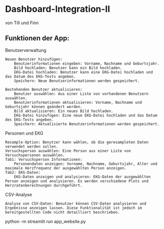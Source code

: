 # Dashboard-Integration-II
von Till und Finn

## Funktionen der App:

Benutzerverwaltung

    Neuen Benutzer hinzufügen:
        Benutzerinformationen eingeben: Vorname, Nachname und Geburtsjahr.
        Bild hochladen: Benutzer kann ein Bild hochladen.
        EKG-Datei hochladen: Benutzer kann eine EKG-Datei hochladen und das Datum des EKG-Tests angeben.
        Speichern: Neue Benutzerinformationen werden gespeichert.

    Bestehenden Benutzer aktualisieren:
        Benutzer auswählen: Aus einer Liste von vorhandenen Benutzern auswählen.
        Benutzerinformationen aktualisieren: Vorname, Nachname und Geburtsjahr können geändert werden.
        Bild aktualisieren: Ein neues Bild hochladen.
        EKG-Datei hinzufügen: Eine neue EKG-Datei hochladen und das Datum des EKG-Tests angeben.
        Speichern: Aktualisierte Benutzerinformationen werden gespeichert.

Personen und EKG

    Resample-Option: Benutzer kann wählen, ob die geresampleten Daten verwendet werden sollen.
    Versuchsperson auswählen: Eine Person aus einer Liste von Versuchspersonen auswählen.
    Tab1: Versuchsperson Informationen:
        Personendaten anzeigen: Vorname, Nachname, Geburtsjahr, Alter und maximale Herzfrequenz der ausgewählten Person anzeigen.
    Tab2: EKG-Daten:
        EKG-Daten anzeigen und analysieren: EKG-Daten der ausgewählten Person anzeigen und analysieren. Es werden verschiedene Plots und Herzratenberechnungen durchgeführt.

CSV-Analyse

    Analyse von CSV-Daten: Benutzer können CSV-Daten analysieren und Ergebnisse anzeigen lassen. Diese Funktionalität ist jedoch im bereitgestellten Code nicht detailliert beschrieben.








python -m streamlit run app_website.py
